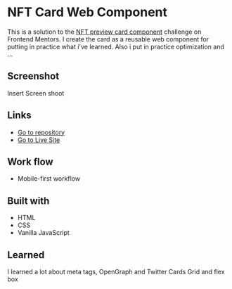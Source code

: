 # NFT Card Web Component

This is a solution to the [NFT preview card component](https://www.frontendmentor.io/challenges/nft-preview-card-component-SbdUL_w0U) challenge on Frontend Mentors. I create the card as a reusable web component for putting in practice what i've learned. Also i put in practice optimization and ...

## Screenshot

Insert Screen shoot

## Links

- [Go to repository](https://your-solution-url.com)
- [Go to Live Site](https://your-live-site-url.com)

## Work flow

- Mobile-first workflow

## Built with

- HTML
- CSS
- Vanilla JavaScript

## Learned

I learned a lot about meta tags, OpenGraph and Twitter Cards
Grid and flex box
